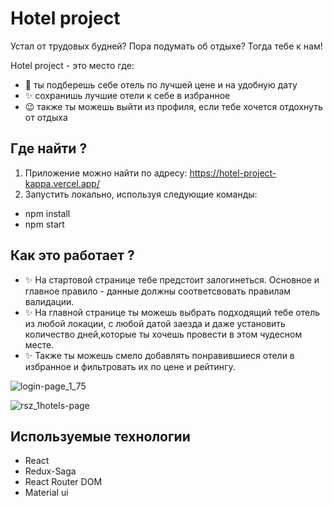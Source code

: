 # Hotel project

Устал от трудовых будней? Пора подумать об отдыхе? Тогда тебе к нам!

Hotel project - это место где:
- 🌴 ты подберешь себе отель по лучшей цене и на удобную дату
- ✨ сохранишь лучшие отели к себе в избранное
- 😉 также ты можешь выйти из профиля, если тебе хочется отдохнуть от отдыха  

## Где найти ?
 1. Приложение можно найти по адресу:  https://hotel-project-kappa.vercel.app/
 2. Запустить локально, используя следующие команды: 
 - npm install
 - npm start

## Как это работает ?
- ✨ На стартовой странице тебе предстоит залогинеться. Основное и главное правило - данные должны соответсвовать правилам валидации.
- ✨ На главной странице ты можешь выбрать подходящий тебе отель из любой локации, с любой датой заезда и даже установить количество дней,которые ты хочешь провести в этом чудесном месте.
- ✨ Также ты можешь смело добавлять понравившиеся отели в избранное и фильтровать их по цене и рейтингу.

![login-page_1_75](https://user-images.githubusercontent.com/62074105/162806421-7f8d2723-02fd-4244-8f39-e44526ed3767.png)

![rsz_1hotels-page](https://user-images.githubusercontent.com/62074105/162807421-45158fdf-fa63-41d2-bc82-c34e36347f38.png)

## Используемые технологии

- React
- Redux-Saga
- React Router DOM
- Material ui
